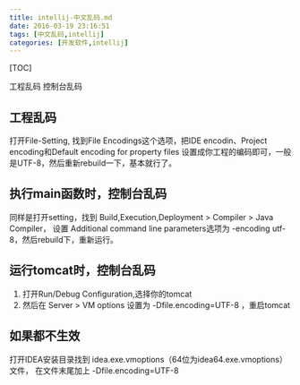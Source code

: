 ```yaml
---
title: intellij-中文乱码.md
date: 2016-03-19 23:16:51
tags: [中文乱码,intellij]
categories: [开发软件,intellij]
---
```


[TOC]

工程乱码
控制台乱码

<!--more-->

## 工程乱码

打开File-Setting, 找到File Encodings这个选项，把IDE encodin、Project encoding和Default encoding for property files 设置成你工程的编码即可，一般是UTF-8，然后重新rebuild一下，基本就行了。

## 执行main函数时，控制台乱码

同样是打开setting，找到 Build,Execution,Deployment > Compiler > Java Compiler， 设置 Additional command line parameters选项为 -encoding utf-8，然后rebuild下，重新运行。

## 运行tomcat时，控制台乱码

1. 打开Run/Debug Configuration,选择你的tomcat
2. 然后在  Server > VM options 设置为 -Dfile.encoding=UTF-8 ，重启tomcat

## 如果都不生效

打开IDEA安装目录找到 idea.exe.vmoptions（64位为idea64.exe.vmoptions）文件， 在文件末尾加上 -Dfile.encoding=UTF-8
